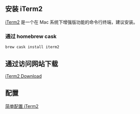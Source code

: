## 安装 iTerm2

[iTerm2](https://www.iterm2.com/) 是一个在 Mac 系统下增强版功能的命令行终端，建议安装。

### 通过 homebrew cask

```
brew cask install iterm2
```

## 通过访问网站下载

[iTerm2 Download](https://iterm2.com/downloads/stable/latest)

## 配置

[简单配置 iTerm2](/config/iterm2.md)
